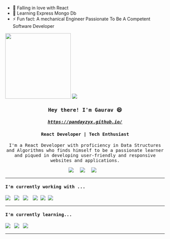 - :telescope: Falling in love with React
- :seedling: Learning Express Mongo Db
- :zap: Fun fact: A mechanical Engineer Passionate To Be A Competent Software Developer
<p align='left'>
  <img src="https://github-readme-stats.vercel.app/api?username=pandayzyx&theme=merko&show_icons=true&count_private=true" height="207px" />
  <img src="https://github-readme-stats.vercel.app/api/top-langs/?username=pandayzyx&theme=merko"/>
</P>

<h3 align='center'><samp><strong>Hey there! I'm Gaurav </strong>😄</samp></h3> 
 <h5 align='center'><samp><a href="https://unnati-verma.web.app/">https://pandayzyx.github.io/</a></samp></h5>
<h4 align='center'> <samp>React Developer | Tech Enthusiast </samp></h4>
<p align='center'><samp>
I'm a React Developer with proficiency in Data Structures and Algorithms who finds himself to be a passionate learner and piqued in developing user-friendly and responsive websites and applications.
</samp></p>
<p align='center'>
 <a href="https://www.hackerrank.com/gauravx_gp?hr_r=1?hr_r=1"><img src="https://img.shields.io/badge/hackerrank-%23339933.svg?&style=for-the-badge&logo=hackerrank&logoColor=white" /></a>&nbsp;&nbsp;&nbsp;&nbsp;
   <a href="mailto:gauravx.gp@gmail.com"><img src="https://img.shields.io/badge/gmail-%23D14836.svg?&style=for-the-badge&logo=gmail&logoColor=white" /></a>&nbsp;&nbsp;&nbsp;&nbsp;
  <a href="https://www.linkedin.com/in/gaurav-panday-93876519b/"><img src="https://img.shields.io/badge/linkedin-%230077B5.svg?&style=for-the-badge&logo=linkedin&logoColor=white" /></a>&nbsp;&nbsp;&nbsp;&nbsp;
</p>
 <hr>
<h4><samp> I'm currently working with ...</samp></h4>
<p >
 <img src="https://img.shields.io/badge/react%20-%2361DAFB.svg?&style=for-the-badge&logo=react&logoColor=white" />&nbsp;&nbsp;&nbsp;<img src="https://img.shields.io/badge/react%20redux%20-%23c21325.svg?&style=for-the-badge&logo=redux&logoColor=white" />&nbsp;&nbsp;&nbsp;<img src="https://img.shields.io/badge/jquery-%23cc6699.svg?&style=for-the-badge&logo=jquery&logoColor=white" />&nbsp;&nbsp;&nbsp;
  <img src="https://img.shields.io/badge/html5%20-%23e34f26.svg?&style=for-the-badge&logo=html5&logoColor=white" />&nbsp;&nbsp;<img src="https://img.shields.io/badge/css3%20-%231572B6.svg?&style=for-the-badge&logo=css3&logoColor=white" />&nbsp;&nbsp;<img src="https://img.shields.io/badge/javascript%20-%23F7DF1E.svg?&style=for-the-badge&logo=javascript&logoColor=white" />&nbsp;&nbsp;
</p>
<hr>
<h4><samp>I'm currently learning...</samp></h4>
<p >
  <img src="https://img.shields.io/badge/node.js%20-%23339933.svg?&style=for-the-badge&logo=node.js&logoColor=white" />&nbsp;&nbsp;&nbsp;<img src="https://img.shields.io/badge/express%20-%23db7093.svg?&style=for-the-badge&logoColor=white" />&nbsp;&nbsp;&nbsp;<img src="https://img.shields.io/badge/mongodb%20-%23c21325.svg?&style=for-the-badge&logo=mongodb&logoColor=white" />&nbsp;&nbsp;&nbsp;
</p>
<hr>


